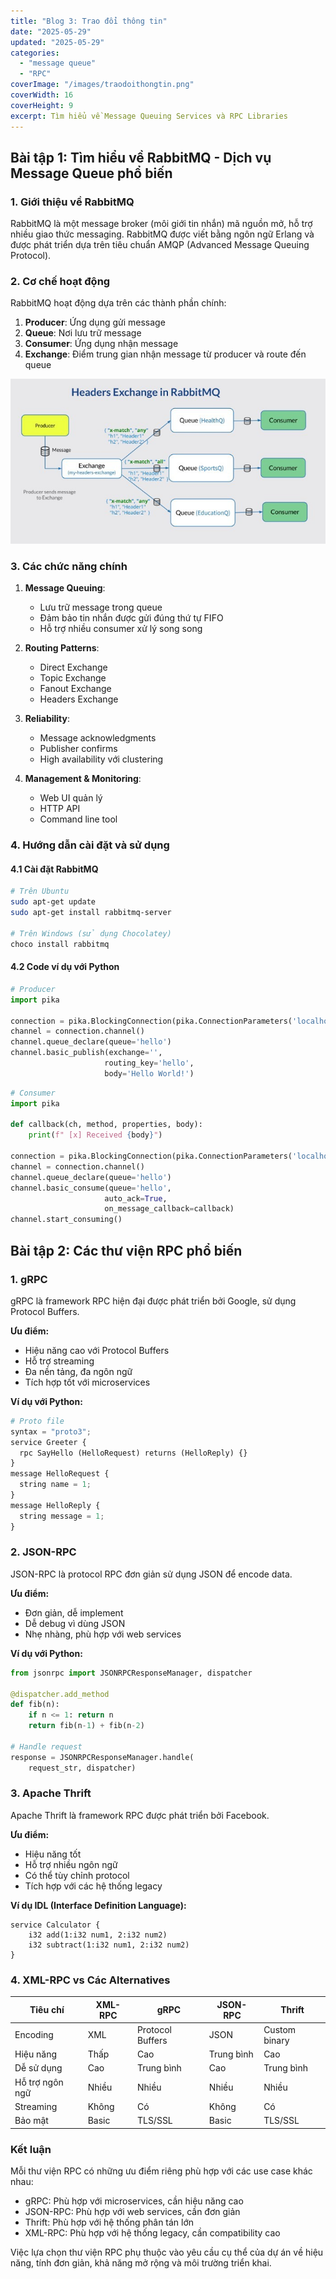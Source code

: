 ```yaml
---
title: "Blog 3: Trao đổi thông tin"
date: "2025-05-29"
updated: "2025-05-29"
categories:
  - "message queue"
  - "RPC"
coverImage: "/images/traodoithongtin.png"
coverWidth: 16
coverHeight: 9
excerpt: Tìm hiểu về Message Queuing Services và RPC Libraries
---
```


## Bài tập 1: Tìm hiểu về RabbitMQ - Dịch vụ Message Queue phổ biến

### 1. Giới thiệu về RabbitMQ

RabbitMQ là một message broker (môi giới tin nhắn) mã nguồn mở, hỗ trợ nhiều giao thức messaging. RabbitMQ được viết bằng ngôn ngữ Erlang và được phát triển dựa trên tiêu chuẩn AMQP (Advanced Message Queuing Protocol).

### 2. Cơ chế hoạt động

RabbitMQ hoạt động dựa trên các thành phần chính:

1. **Producer**: Ứng dụng gửi message
2. **Queue**: Nơi lưu trữ message
3. **Consumer**: Ứng dụng nhận message
4. **Exchange**: Điểm trung gian nhận message từ producer và route đến queue

![Cơ chế hoạt động của RabbitMQ](../../../static/images/rabbitmq.jpg)

### 3. Các chức năng chính

1. **Message Queuing**: 
   - Lưu trữ message trong queue
   - Đảm bảo tin nhắn được gửi đúng thứ tự FIFO
   - Hỗ trợ nhiều consumer xử lý song song

2. **Routing Patterns**:
   - Direct Exchange
   - Topic Exchange
   - Fanout Exchange
   - Headers Exchange

3. **Reliability**:
   - Message acknowledgments
   - Publisher confirms
   - High availability với clustering

4. **Management & Monitoring**:
   - Web UI quản lý
   - HTTP API
   - Command line tool

### 4. Hướng dẫn cài đặt và sử dụng

#### 4.1 Cài đặt RabbitMQ

```bash
# Trên Ubuntu
sudo apt-get update
sudo apt-get install rabbitmq-server

# Trên Windows (sử dụng Chocolatey)
choco install rabbitmq
```

#### 4.2 Code ví dụ với Python

```python
# Producer
import pika

connection = pika.BlockingConnection(pika.ConnectionParameters('localhost'))
channel = connection.channel()
channel.queue_declare(queue='hello')
channel.basic_publish(exchange='',
                     routing_key='hello',
                     body='Hello World!')
```

```python
# Consumer
import pika

def callback(ch, method, properties, body):
    print(f" [x] Received {body}")

connection = pika.BlockingConnection(pika.ConnectionParameters('localhost'))
channel = connection.channel()
channel.queue_declare(queue='hello')
channel.basic_consume(queue='hello',
                     auto_ack=True,
                     on_message_callback=callback)
channel.start_consuming()
```

## Bài tập 2: Các thư viện RPC phổ biến

### 1. gRPC

gRPC là framework RPC hiện đại được phát triển bởi Google, sử dụng Protocol Buffers.

**Ưu điểm:**
- Hiệu năng cao với Protocol Buffers
- Hỗ trợ streaming
- Đa nền tảng, đa ngôn ngữ
- Tích hợp tốt với microservices

**Ví dụ với Python:**

```python
# Proto file
syntax = "proto3";
service Greeter {
  rpc SayHello (HelloRequest) returns (HelloReply) {}
}
message HelloRequest {
  string name = 1;
}
message HelloReply {
  string message = 1;
}
```

### 2. JSON-RPC

JSON-RPC là protocol RPC đơn giản sử dụng JSON để encode data.

**Ưu điểm:**
- Đơn giản, dễ implement
- Dễ debug vì dùng JSON
- Nhẹ nhàng, phù hợp với web services

**Ví dụ với Python:**

```python
from jsonrpc import JSONRPCResponseManager, dispatcher

@dispatcher.add_method
def fib(n):
    if n <= 1: return n
    return fib(n-1) + fib(n-2)

# Handle request
response = JSONRPCResponseManager.handle(
    request_str, dispatcher)
```

### 3. Apache Thrift

Apache Thrift là framework RPC được phát triển bởi Facebook.

**Ưu điểm:**
- Hiệu năng tốt
- Hỗ trợ nhiều ngôn ngữ
- Có thể tùy chỉnh protocol
- Tích hợp với các hệ thống legacy

**Ví dụ IDL (Interface Definition Language):**

```thrift
service Calculator {
    i32 add(1:i32 num1, 2:i32 num2)
    i32 subtract(1:i32 num1, 2:i32 num2)
}
```

### 4. XML-RPC vs Các Alternatives

| Tiêu chí | XML-RPC | gRPC | JSON-RPC | Thrift |
|----------|---------|------|-----------|---------|
| Encoding | XML | Protocol Buffers | JSON | Custom binary |
| Hiệu năng | Thấp | Cao | Trung bình | Cao |
| Dễ sử dụng | Cao | Trung bình | Cao | Trung bình |
| Hỗ trợ ngôn ngữ | Nhiều | Nhiều | Nhiều | Nhiều |
| Streaming | Không | Có | Không | Có |
| Bảo mật | Basic | TLS/SSL | Basic | TLS/SSL |

### Kết luận

Mỗi thư viện RPC có những ưu điểm riêng phù hợp với các use case khác nhau:
- gRPC: Phù hợp với microservices, cần hiệu năng cao
- JSON-RPC: Phù hợp với web services, cần đơn giản
- Thrift: Phù hợp với hệ thống phân tán lớn
- XML-RPC: Phù hợp với hệ thống legacy, cần compatibility cao

Việc lựa chọn thư viện RPC phụ thuộc vào yêu cầu cụ thể của dự án về hiệu năng, tính đơn giản, khả năng mở rộng và môi trường triển khai.
